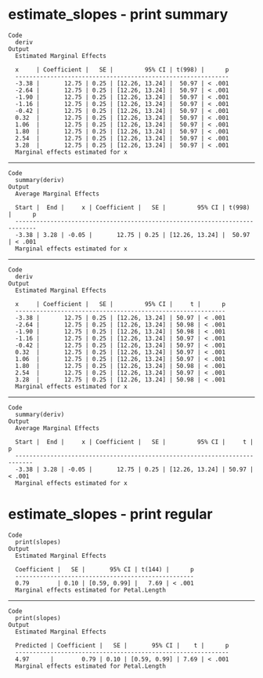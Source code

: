 # estimate_slopes - print summary

    Code
      deriv
    Output
      Estimated Marginal Effects
      
      x     | Coefficient |   SE |         95% CI | t(998) |      p
      -------------------------------------------------------------
      -3.38 |       12.75 | 0.25 | [12.26, 13.24] |  50.97 | < .001
      -2.64 |       12.75 | 0.25 | [12.26, 13.24] |  50.97 | < .001
      -1.90 |       12.75 | 0.25 | [12.26, 13.24] |  50.97 | < .001
      -1.16 |       12.75 | 0.25 | [12.26, 13.24] |  50.97 | < .001
      -0.42 |       12.75 | 0.25 | [12.26, 13.24] |  50.97 | < .001
      0.32  |       12.75 | 0.25 | [12.26, 13.24] |  50.97 | < .001
      1.06  |       12.75 | 0.25 | [12.26, 13.24] |  50.97 | < .001
      1.80  |       12.75 | 0.25 | [12.26, 13.24] |  50.97 | < .001
      2.54  |       12.75 | 0.25 | [12.26, 13.24] |  50.97 | < .001
      3.28  |       12.75 | 0.25 | [12.26, 13.24] |  50.97 | < .001
      Marginal effects estimated for x

---

    Code
      summary(deriv)
    Output
      Average Marginal Effects
      
      Start |  End |     x | Coefficient |   SE |         95% CI | t(998) |      p
      ----------------------------------------------------------------------------
      -3.38 | 3.28 | -0.05 |       12.75 | 0.25 | [12.26, 13.24] |  50.97 | < .001
      Marginal effects estimated for x

---

    Code
      deriv
    Output
      Estimated Marginal Effects
      
      x     | Coefficient |   SE |         95% CI |     t |      p
      ------------------------------------------------------------
      -3.38 |       12.75 | 0.25 | [12.26, 13.24] | 50.97 | < .001
      -2.64 |       12.75 | 0.25 | [12.26, 13.24] | 50.98 | < .001
      -1.90 |       12.75 | 0.25 | [12.26, 13.24] | 50.98 | < .001
      -1.16 |       12.75 | 0.25 | [12.26, 13.24] | 50.97 | < .001
      -0.42 |       12.75 | 0.25 | [12.26, 13.24] | 50.97 | < .001
      0.32  |       12.75 | 0.25 | [12.26, 13.24] | 50.97 | < .001
      1.06  |       12.75 | 0.25 | [12.26, 13.24] | 50.97 | < .001
      1.80  |       12.75 | 0.25 | [12.26, 13.24] | 50.98 | < .001
      2.54  |       12.75 | 0.25 | [12.26, 13.24] | 50.97 | < .001
      3.28  |       12.75 | 0.25 | [12.26, 13.24] | 50.98 | < .001
      Marginal effects estimated for x

---

    Code
      summary(deriv)
    Output
      Average Marginal Effects
      
      Start |  End |     x | Coefficient |   SE |         95% CI |     t |      p
      ---------------------------------------------------------------------------
      -3.38 | 3.28 | -0.05 |       12.75 | 0.25 | [12.26, 13.24] | 50.97 | < .001
      Marginal effects estimated for x

# estimate_slopes - print regular

    Code
      print(slopes)
    Output
      Estimated Marginal Effects
      
      Coefficient |   SE |       95% CI | t(144) |      p
      ---------------------------------------------------
      0.79        | 0.10 | [0.59, 0.99] |   7.69 | < .001
      Marginal effects estimated for Petal.Length

---

    Code
      print(slopes)
    Output
      Estimated Marginal Effects
      
      Predicted | Coefficient |   SE |       95% CI |    t |      p
      -------------------------------------------------------------
      4.97      |        0.79 | 0.10 | [0.59, 0.99] | 7.69 | < .001
      Marginal effects estimated for Petal.Length

